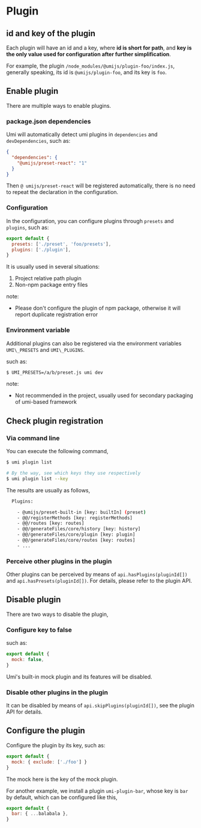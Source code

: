 # Plugin


## id and key of the plugin

Each plugin will have an id and a key, where **id is short for path**, and **key is the only value used for configuration after further simplification**.

For example, the plugin `/node_modules/@umijs/plugin-foo/index.js`, generally speaking, its id is `@umijs/plugin-foo`, and its key is `foo`.

## Enable plugin

There are multiple ways to enable plugins.

### package.json dependencies

Umi will automatically detect umi plugins in `dependencies` and `devDependencies`, such as:

```json
{
  "dependencies": {
    "@umijs/preset-react": "1"
  }
}
```

Then `@ umijs/preset-react` will be registered automatically, there is no need to repeat the declaration in the configuration.

### Configuration

In the configuration, you can configure plugins through `presets` and `plugins`, such as:

```js
export default {
  presets: ['./preset', 'foo/presets'],
  plugins: ['./plugin'],
}
```

It is usually used in several situations:

1. Project relative path plugin
2. Non-npm package entry files

note:

* Please don't configure the plugin of npm package, otherwise it will report duplicate registration error

### Environment variable

Additional plugins can also be registered via the environment variables `UMI\_PRESETS` and `UMI\_PLUGINS`.

such as:

```bash
$ UMI_PRESETS=/a/b/preset.js umi dev
```

note:

* Not recommended in the project, usually used for secondary packaging of umi-based framework

## Check plugin registration

### Via command line

You can execute the following command,

```bash
$ umi plugin list

# By the way, see which keys they use respectively
$ umi plugin list --key
```

The results are usually as follows,

```bash
  Plugins:

    - @umijs/preset-built-in [key: builtIn] (preset)
    - @@/registerMethods [key: registerMethods]
    - @@/routes [key: routes]
    - @@/generateFiles/core/history [key: history]
    - @@/generateFiles/core/plugin [key: plugin]
    - @@/generateFiles/core/routes [key: routes]
    - ...
```

### Perceive other plugins in the plugin

Other plugins can be perceived by means of `api.hasPlugins(pluginId[])` and `api.hasPresets(pluginId[])`. For details, please refer to the plugin API.

## Disable plugin

There are two ways to disable the plugin,

### Configure key to false

such as:

```js
export default {
  mock: false,
}
```

Umi's built-in mock plugin and its features will be disabled.

### Disable other plugins in the plugin

It can be disabled by means of `api.skipPlugins(pluginId[])`, see the plugin API for details.

## Configure the plugin

Configure the plugin by its key, such as:

```js
export default {
  mock: { exclude: ['./foo'] }
}
```

The mock here is the key of the mock plugin.

For another example, we install a plugin `umi-plugin-bar`, whose key is `bar` by default, which can be configured like this,

```js
export default {
  bar: { ...balabala },
}
```
